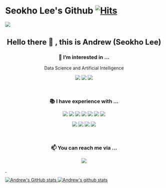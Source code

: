 # Seokho Lee's Github [![Hits](https://hits.seeyoufarm.com/api/count/incr/badge.svg?url=https%3A%2F%2Fgithub.com%2Fdltjrgh&count_bg=%2364A0D6&title_bg=%23555555&icon=&icon_color=%23E7E7E7&title=hits&edge_flat=false)](https://hits.seeyoufarm.com)

<img src="https://capsule-render.vercel.app/api?type=waving&color=auto&height=300&section=header&text=Profile views&fontSize=90" />

<h3 align="center" style="font-size: 1.5rem;">Hello there 👋 , this is Andrew (Seokho Lee)</h3>

<h3 align="center">🌱 I’m interested in ...</h3>
<p align="center">Data Science and Artificial Intelligence</p>
<p align="center">
  <img src="https://img.shields.io/badge/PyTorch-EE4C2C?style=flat-square&logo=PyTorch&logoColor=white"/>
  <img src="https://img.shields.io/badge/TensorFlow-FF6F00?style=flat-square&logo=TensorFlow&logoColor=white"/>
  <img src="https://img.shields.io/badge/R-276DC3?style=flat-square&logo=R&logoColor=white"/>
</p>

<div>&nbsp;</div>

<h3 align="center">📚 I have experience with ...</h3>
<p align="center">
  <img src="https://img.shields.io/badge/React-61DAFB?style=flat-square&logo=React&logoColor=white"/>
  <img src="https://img.shields.io/badge/Bootstrap-7952B3?style=flat-square&logo=Bootstrap&logoColor=white"/>
  <img src="https://img.shields.io/badge/Javascript-F7DF1E?style=flat-square&logo=Javascript&logoColor=white"/>
  <img src="https://img.shields.io/badge/Flask-000000?style=flat-square&logo=Flask&logoColor=white"/>
  <img src="https://img.shields.io/badge/MySQL-4479A1?style=flat-square&logo=MySQL&logoColor=white"/>
  <img src="https://img.shields.io/badge/Amazon_AWS-232F3E?style=flat-square&logo=Amazon-AWS&logoColor=white"/>
  <img src="https://img.shields.io/badge/Elastic_Stack-005571?style=flat-square&logo=Elastic-Stack&logoColor=white"/>
</p>
<p align="center">
  <img src="https://img.shields.io/badge/Git-000000?style=flat-square&logo=Git&logoColor=white"/>
  <img src="https://img.shields.io/badge/Gitkraken-1572B6?style=flat-square&logo=Gitkraken&logoColor=white"/>
  <img src="https://img.shields.io/badge/Docker-2496ED?style=flat-square&logo=Docker&logoColor=white"/>
  <img src="https://img.shields.io/badge/Slack-4A154B?style=flat-square&logo=Slack&logoColor=white"/>
</p>

<div>&nbsp;</div>

<h3 align="center">📫 You can reach me via ...</h3>
<p align="center">
<a href="mailto:andrewleebcs@gmail.com"><img src="https://img.shields.io/badge/Gmail-EA4335?style=flat-square&logo=Gmail&logoColor=white&link=mailto:andrewleebcs@gmail.com"/>
</p>

<div>&nbsp;</div>

![Andrew's GitHub stats](https://github-readme-stats.vercel.app/api?username=dltjrgh&&show_icons=true&theme=react)
[![Andrew's github stats](https://github-readme-stats.vercel.app/api/top-langs/?username=dltjrgh&show_icons=true&hide_border=true&layout=compact&theme=react)](https://github.com/dltjrgh)
